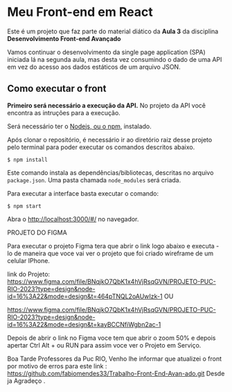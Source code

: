 # Meu Front-end em React

Este é um projeto que faz parte do material diático da **Aula 3** da disciplina **Desenvolvimento Front-end Avançado** 

Vamos continuar o desenvolvimento da single page application (SPA) iniciada lá na segunda aula, mas desta vez consumindo o dado de uma API em vez do acesso aos dados estáticos de um arquivo JSON.


## Como executar o front

**Primeiro será necessário a execução da API.** No projeto da API você encontra as intruções para a execução.

Será necessário ter o [Nodejs, ou o npm,](https://nodejs.org/en/download/) instalado. 

Após clonar o repositório, é necessário ir ao diretório raiz desse projeto pelo terminal para poder executar os comandos descritos abaixo.

```
$ npm install
```

Este comando instala as dependências/bibliotecas, descritas no arquivo `package.json`. Uma pasta chamada `node_modules` será criada.

Para executar a interface basta executar o comando: 

```
$ npm start
```

Abra o [http://localhost:3000/#/](http://localhost:3000/#/) no navegador.

PROJETO DO FIGMA

Para executar o projeto Figma tera que abrir o link logo abaixo e executa - lo de maneira que voce vai ver o projeto que foi criado wireframe de um celular IPhone.

link do Projeto: https://www.figma.com/file/BNqjkO7QbK1x4hVjRsqGVN/PROJETO-PUC-RIO-2023?type=design&node-id=16%3A22&mode=design&t=464pTNQL2oAUwIzk-1 OU 

https://www.figma.com/file/BNqjkO7QbK1x4hVjRsqGVN/PROJETO-PUC-RIO-2023?type=design&node-id=16%3A22&mode=design&t=kayBCCNfiWgbn2ac-1

Depois de abrir o link no Figma voce tem que abrir o zoom 50%  e depois apertar Ctrl Alt +  ou RUN  para assim voce ver o Projeto em Serviço.

Boa Tarde Professores da Puc RIO, Venho lhe informar que atualizei o front por motivo de erros para este link : https://github.com/fabiomendes33/Trabalho-Front-End-Avan-ado.git 
Desde ja Agradeço .
